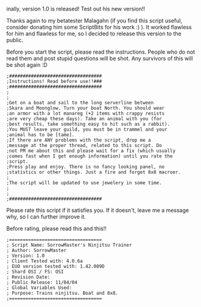 inally, version 1.0 is released! Test out his new version!!

Thanks again to my betatester Malagahn (if you find this script useful, consider donating him some ScriptBits for his work :) ).
It worked flawless for him and flawless for me, so I decided to release this version to the public.

Before you start the script, please read the instructions. People who do not read them and post stupid questions will be shot. Any survivors of this will be shot again :D
```
;##################################
;Instructions! Read before use!!###
;##################################
;
;
;Get on a boat and sail to the long serverline between
;Skara and Moonglow. Turn your boat North. You should wear
;an armor with a lot manareg (+2 items with crappy resists
;are very cheap these days). Take an animal with you (for
;best results, take something easy to hit such as a rabbit).
;You MUST leave your guild, you must be in trammel and your
;animal has to be [tame].
;If there are ANY problems with the script, drop me a
;message at the proper thread, related to this script. Do
;not PM me about this and please wait for a fix (which usually
;comes fast when I get enough information) until you rate the
;script.
;Press play and enjoy. There is no fancy looking panel, no
;statistics or other things. Just a fire and forget 8x8 macroer.
;
;The script will be updated to use jewelery in some time.
;
;
;##################################
```

Please rate this script if it satisfies you. If it doesn't, leave me a message why, so I can further improve it.

Before rating, please read this and this!!
```
;==================================
; Script Name: SorrowMaster's Ninjitsu Trainer
; Author: SorrowMaster
; Version: 1.0
; Client Tested with: 4.0.6a
; EUO version tested with: 1.42.009D
; Shard OSI / FS: OSI
; Revision Date:
; Public Release: 11/04/04
; Global Variables Used:
; Purpose: Trains ninjitsu. Boat and 8x8.
;==================================
```